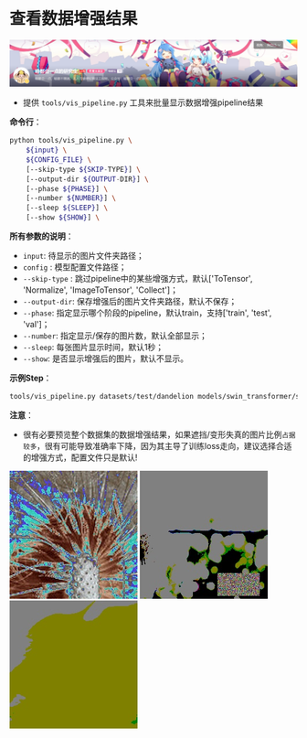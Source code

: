 查看数据增强结果
===========================

[![BILIBILI](https://raw.githubusercontent.com/Fafa-DL/readme-data/main/Bilibili.png)](https://space.bilibili.com/46880349)
- 提供 `tools/vis_pipeline.py` 工具来批量显示数据增强pipeline结果

**命令行**：

```bash
python tools/vis_pipeline.py \
    ${input} \
    ${CONFIG_FILE} \
    [--skip-type ${SKIP-TYPE}] \
    [--output-dir ${OUTPUT-DIR}] \
    [--phase ${PHASE}] \
    [--number ${NUMBER}] \
    [--sleep ${SLEEP}] \
    [--show ${SHOW}] \
```

**所有参数的说明**：

- `input`: 待显示的图片文件夹路径；
- `config` : 模型配置文件路径；
- `--skip-type` : 跳过pipeline中的某些增强方式，默认['ToTensor', 'Normalize', 'ImageToTensor', 'Collect']；
- `--output-dir`: 保存增强后的图片文件夹路径，默认不保存；
- `--phase`: 指定显示哪个阶段的pipeline，默认train，支持['train', 'test', 'val']；
- `--number`: 指定显示/保存的图片数，默认全部显示；
- `--sleep`: 每张图片显示时间，默认1秒；
- `--show`: 是否显示增强后的图片，默认不显示。


**示例Step**：

```bash
tools/vis_pipeline.py datasets/test/dandelion models/swin_transformer/small_224.py --show --number 10 --sleep 0.5 --output-dir aug_results
```

**注意**：

- 很有必要预览整个数据集的数据增强结果，如果遮挡/变形失真的图片比例`占据较多`，很有可能导致准确率下降，因为其主导了训练loss走向，建议选择合适的增强方式，配置文件只是默认!

![](https://raw.githubusercontent.com/Fafa-DL/readme-data/main/backbones/fail01.jpg) ![](https://raw.githubusercontent.com/Fafa-DL/readme-data/main/backbones/fail02.jpg) ![](https://raw.githubusercontent.com/Fafa-DL/readme-data/main/backbones/fail03.jpg)
